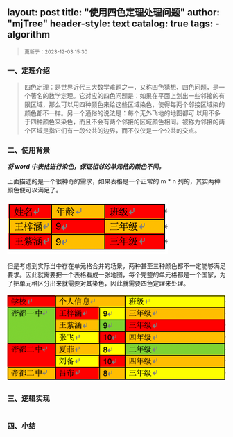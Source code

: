layout:       post
title:        "使用四色定理处理问题"
author:       "mjTree"
header-style: text
catalog:      true
tags:
    - algorithm
---

><small>更新于：2023-12-03 15:30</small>  


### 一、定理介绍

> 四色定理：是世界近代三大数学难题之一，又称四色猜想、四色问题，是一个著名的数学定理。它对应的四色问题是：如果在平面上划出一些邻接的有限区域，那么可以用四种颜色来给这些区域染色，使得每两个邻接区域染的颜色都不一样。另一个通俗的说法是：每个无外飞地的地图都可 以用不多于四种颜色来染色，而且不会有两个邻接的区域颜色相同。被称为邻接的两个区域是指它们有一段公共的边界，而不仅仅是一个公共的交点。  


### 二、使用背景

_**将 word 中表格进行染色，保证相邻的单元格的颜色不同。**_  

上面描述的是一个很神奇的需求，如果表格是一个正常的 m * n 列的，其实两种颜色便可以满足了。  

![normal_table](/img/article-img/2023/1203_1.png)

但是考虑到实际当中存在单元格合并的场景，两种甚至三种颜色都不一定能够满足要求。因此就需要把一个表格看成一张地图，每个完整的单元格都是一个国家，为了把单元格区分出来就需要对其染色，因此就需要四色定理来处理。  

![merge_cell_table](/img/article-img/2023/1203_2.png)


### 三、逻辑实现



```python

```

### 四、小结



